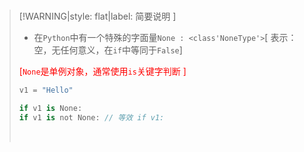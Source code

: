 <br/>

>[!WARNING|style: flat|label: 简要说明 ]
>
>- 在`Python`中有一个特殊的字面量`None : <class'NoneType'>`[ 表示：空，无任何意义，在`if`中等同于`False`]
>
>  <span style='color:red'>[`None`是单例对象，通常使用`is`关键字判断 ]</span>
>
>```csharp
>v1 = "Hello"
>
>if v1 is None:
>if v1 is not None: // 等效 if v1: 
>
>
>```
>
>
>
><br/>
